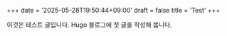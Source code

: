 +++
date = '2025-05-28T19:50:44+09:00'
draft = false
title = 'Test'
+++


이것은 테스트 글입니다. Hugo 블로그에 첫 글을 작성해 봅니다.